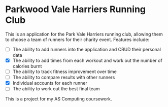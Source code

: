Parkwood Vale Harriers Running Club
===============================
This is an application for the Park Vale Harriers running club,
allowing them to choose a team of runners for their charity event. Features include:

- [ ] The ability to add runners into the application and CRUD their personal data
- [X] The ability to add times from each workout and work out the number of calories burnt
- [ ] The ability to track fitness improvement over time
- [ ] The ability to compare results with other runners
- [X] Individual accounts for each runner
- [ ] The ability to work out the best final team

This is a project for my AS Computing coursework.
